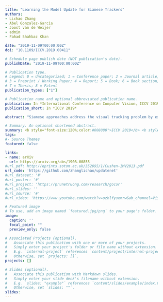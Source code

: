 ```yaml
---
title: "Learning the Model Update for Siamese Trackers"
authors:
- Lichao Zhang
- Abel Gonzalez-Garcia
- Joost van de Weijer
- admin
- Fahad Shahbaz Khan

date: "2019-11-09T00:00:00Z"
doi: "10.1109/ICCV.2019.00411"

# Schedule page publish date (NOT publication's date).
publishDate: "2019-11-09T00:00:00Z"

# Publication type.
# Legend: 0 = Uncategorized; 1 = Conference paper; 2 = Journal article;
# 3 = Preprint / Working Paper; 4 = Report; 5 = Book; 6 = Book section;
# 7 = Thesis; 8 = Patent
publication_types: ["1"]

# Publication name and optional abbreviated publication name.
publication: In *International Conference on Computer Vision, ICCV 2019*
publication_short: In *ICCV 2019*

abstract: "Siamese approaches address the visual tracking problem by extracting an appearance template from the current frame, which is used to localize the target in the next frame. In general, this template is linearly combined with the accumulated template from the previous frame, resulting in an exponential decay of information over time. While such an approach to updating has led to improved results, its simplicity limits the potential gain likely to be obtained by learning to update. Therefore, we propose to replace the handcrafted update function with a method which learns to update. We use a convolutional neural network, called UpdateNet, which given the initial template, the accumulated template and the template of the current frame aims to estimate the optimal template for the next frame. The UpdateNet is compact and can easily be integrated into existing Siamese trackers. We demonstrate the generality of the proposed approach by applying it to two Siamese trackers, SiamFC and DaSiamRPN. Extensive experiments on VOT2016, VOT2018, LaSOT, and TrackingNet datasets demonstrate that our UpdateNet effectively predicts the new target template, outperforming the standard linear update. On the large-scale TrackingNet dataset, our UpdateNet improves the results of DaSiamRPN with an absolute gain of 3.9% in terms of success score."

# Summary. An optional shortened abstract.
summary: <b style="font-size:120%;color:#008080">ICCV 2019</b> <b style="font-size:120%;color:#E08040"></b><br> Replacing the handcrafted update function in Siamese trackers with a learnable update mechanism. 
tags:
#- Source Themes
featured: false

links:
- name: arXiv
  url: https://arxiv.org/abs/1908.00855
#url_pdf: http://eprints.soton.ac.uk/352095/1/Cushen-IMV2013.pdf
url_code: 'https://github.com/zhanglichao/updatenet'
#url_dataset: '#'
#url_poster: '#'
#url_project: 'https://prunetruong.com/research/gocor'
#url_slides: ''
#url_source: '#'
#url_video: 'https://www.youtube.com/watch?v=ozblfyuemrw&ab_channel=VisionML'

# Featured image
# To use, add an image named `featured.jpg/png` to your page's folder. 
image:
  caption: ''
  focal_point: ""
  preview_only: false

# Associated Projects (optional).
#   Associate this publication with one or more of your projects.
#   Simply enter your project's folder or file name without extension.
#   E.g. `internal-project` references `content/project/internal-project/index.md`.
#   Otherwise, set `projects: []`.
projects: []

# Slides (optional).
#   Associate this publication with Markdown slides.
#   Simply enter your slide deck's filename without extension.
#   E.g. `slides: "example"` references `content/slides/example/index.md`.
#   Otherwise, set `slides: ""`.
slides:
---
```




